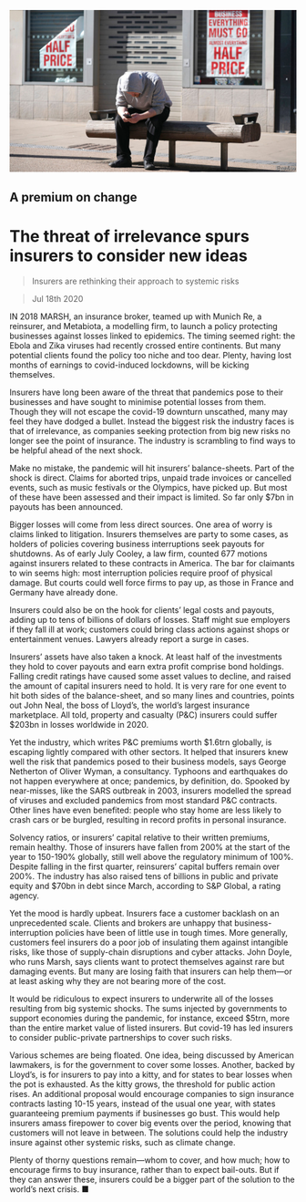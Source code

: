 ![](./images/20200718_FNP003_0.jpg)

## A premium on change

# The threat of irrelevance spurs insurers to consider new ideas

> Insurers are rethinking their approach to systemic risks

> Jul 18th 2020

IN 2018 MARSH, an insurance broker, teamed up with Munich Re, a reinsurer, and Metabiota, a modelling firm, to launch a policy protecting businesses against losses linked to epidemics. The timing seemed right: the Ebola and Zika viruses had recently crossed entire continents. But many potential clients found the policy too niche and too dear. Plenty, having lost months of earnings to covid-induced lockdowns, will be kicking themselves.

Insurers have long been aware of the threat that pandemics pose to their businesses and have sought to minimise potential losses from them. Though they will not escape the covid-19 downturn unscathed, many may feel they have dodged a bullet. Instead the biggest risk the industry faces is that of irrelevance, as companies seeking protection from big new risks no longer see the point of insurance. The industry is scrambling to find ways to be helpful ahead of the next shock.

Make no mistake, the pandemic will hit insurers’ balance-sheets. Part of the shock is direct. Claims for aborted trips, unpaid trade invoices or cancelled events, such as music festivals or the Olympics, have picked up. But most of these have been assessed and their impact is limited. So far only $7bn in payouts has been announced.

Bigger losses will come from less direct sources. One area of worry is claims linked to litigation. Insurers themselves are party to some cases, as holders of policies covering business interruptions seek payouts for shutdowns. As of early July Cooley, a law firm, counted 677 motions against insurers related to these contracts in America. The bar for claimants to win seems high: most interruption policies require proof of physical damage. But courts could well force firms to pay up, as those in France and Germany have already done.

Insurers could also be on the hook for clients’ legal costs and payouts, adding up to tens of billions of dollars of losses. Staff might sue employers if they fall ill at work; customers could bring class actions against shops or entertainment venues. Lawyers already report a surge in cases.

Insurers’ assets have also taken a knock. At least half of the investments they hold to cover payouts and earn extra profit comprise bond holdings. Falling credit ratings have caused some asset values to decline, and raised the amount of capital insurers need to hold. It is very rare for one event to hit both sides of the balance-sheet, and so many lines and countries, points out John Neal, the boss of Lloyd’s, the world’s largest insurance marketplace. All told, property and casualty (P&C) insurers could suffer $203bn in losses worldwide in 2020.

Yet the industry, which writes P&C premiums worth $1.6trn globally, is escaping lightly compared with other sectors. It helped that insurers knew well the risk that pandemics posed to their business models, says George Netherton of Oliver Wyman, a consultancy. Typhoons and earthquakes do not happen everywhere at once; pandemics, by definition, do. Spooked by near-misses, like the SARS outbreak in 2003, insurers modelled the spread of viruses and excluded pandemics from most standard P&C contracts. Other lines have even benefited: people who stay home are less likely to crash cars or be burgled, resulting in record profits in personal insurance.

Solvency ratios, or insurers’ capital relative to their written premiums, remain healthy. Those of insurers have fallen from 200% at the start of the year to 150-190% globally, still well above the regulatory minimum of 100%. Despite falling in the first quarter, reinsurers’ capital buffers remain over 200%. The industry has also raised tens of billions in public and private equity and $70bn in debt since March, according to S&P Global, a rating agency.

Yet the mood is hardly upbeat. Insurers face a customer backlash on an unprecedented scale. Clients and brokers are unhappy that business-interruption policies have been of little use in tough times. More generally, customers feel insurers do a poor job of insulating them against intangible risks, like those of supply-chain disruptions and cyber attacks. John Doyle, who runs Marsh, says clients want to protect themselves against rare but damaging events. But many are losing faith that insurers can help them—or at least asking why they are not bearing more of the cost.

It would be ridiculous to expect insurers to underwrite all of the losses resulting from big systemic shocks. The sums injected by governments to support economies during the pandemic, for instance, exceed $5trn, more than the entire market value of listed insurers. But covid-19 has led insurers to consider public-private partnerships to cover such risks.

Various schemes are being floated. One idea, being discussed by American lawmakers, is for the government to cover some losses. Another, backed by Lloyd’s, is for insurers to pay into a kitty, and for states to bear losses when the pot is exhausted. As the kitty grows, the threshold for public action rises. An additional proposal would encourage companies to sign insurance contracts lasting 10-15 years, instead of the usual one year, with states guaranteeing premium payments if businesses go bust. This would help insurers amass firepower to cover big events over the period, knowing that customers will not leave in between. The solutions could help the industry insure against other systemic risks, such as climate change.

Plenty of thorny questions remain—whom to cover, and how much; how to encourage firms to buy insurance, rather than to expect bail-outs. But if they can answer these, insurers could be a bigger part of the solution to the world’s next crisis. ■